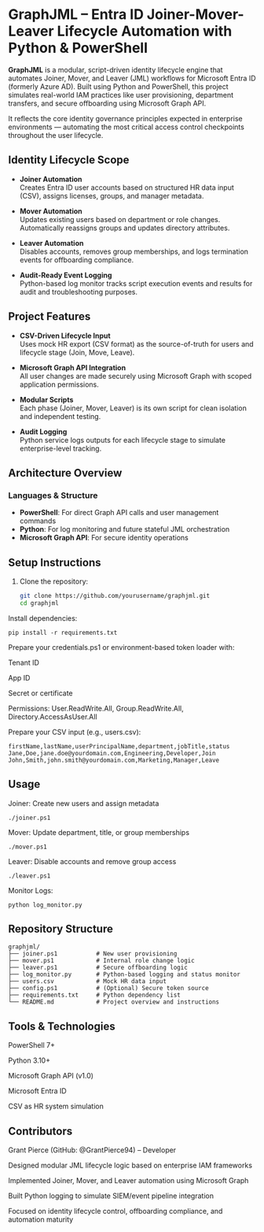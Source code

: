 # GraphJML – Entra ID Joiner-Mover-Leaver Lifecycle Automation with Python & PowerShell

**GraphJML** is a modular, script-driven identity lifecycle engine that automates Joiner, Mover, and Leaver (JML) workflows for Microsoft Entra ID (formerly Azure AD). Built using Python and PowerShell, this project simulates real-world IAM practices like user provisioning, department transfers, and secure offboarding using Microsoft Graph API.

It reflects the core identity governance principles expected in enterprise environments — automating the most critical access control checkpoints throughout the user lifecycle.

## Identity Lifecycle Scope

- **Joiner Automation**  
  Creates Entra ID user accounts based on structured HR data input (CSV), assigns licenses, groups, and manager metadata.

- **Mover Automation**  
  Updates existing users based on department or role changes. Automatically reassigns groups and updates directory attributes.

- **Leaver Automation**  
  Disables accounts, removes group memberships, and logs termination events for offboarding compliance.

- **Audit-Ready Event Logging**  
  Python-based log monitor tracks script execution events and results for audit and troubleshooting purposes.

## Project Features

- **CSV-Driven Lifecycle Input**  
  Uses mock HR export (CSV format) as the source-of-truth for users and lifecycle stage (Join, Move, Leave).

- **Microsoft Graph API Integration**  
  All user changes are made securely using Microsoft Graph with scoped application permissions.

- **Modular Scripts**  
  Each phase (Joiner, Mover, Leaver) is its own script for clean isolation and independent testing.

- **Audit Logging**  
  Python service logs outputs for each lifecycle stage to simulate enterprise-level tracking.

## Architecture Overview

### Languages & Structure

- **PowerShell**: For direct Graph API calls and user management commands  
- **Python**: For log monitoring and future stateful JML orchestration  
- **Microsoft Graph API**: For secure identity operations

## Setup Instructions

1. Clone the repository:
   ```bash
   git clone https://github.com/yourusername/graphjml.git
   cd graphjml

Install dependencies:
```
pip install -r requirements.txt
```

Prepare your credentials.ps1 or environment-based token loader with:

Tenant ID

App ID

Secret or certificate

Permissions: User.ReadWrite.All, Group.ReadWrite.All, Directory.AccessAsUser.All

Prepare your CSV input (e.g., users.csv):
```
firstName,lastName,userPrincipalName,department,jobTitle,status
Jane,Doe,jane.doe@yourdomain.com,Engineering,Developer,Join
John,Smith,john.smith@yourdomain.com,Marketing,Manager,Leave
```

## Usage

Joiner: Create new users and assign metadata
```
./joiner.ps1
```
Mover: Update department, title, or group memberships
```
./mover.ps1
```
Leaver: Disable accounts and remove group access
```
./leaver.ps1
```
Monitor Logs:
```
python log_monitor.py
```

## Repository Structure
```
graphjml/
├── joiner.ps1           # New user provisioning
├── mover.ps1            # Internal role change logic
├── leaver.ps1           # Secure offboarding logic
├── log_monitor.py       # Python-based logging and status monitor
├── users.csv            # Mock HR data input
├── config.ps1           # (Optional) Secure token source
├── requirements.txt     # Python dependency list
└── README.md            # Project overview and instructions
```

## Tools & Technologies
PowerShell 7+

Python 3.10+

Microsoft Graph API (v1.0)

Microsoft Entra ID

CSV as HR system simulation

## Contributors
Grant Pierce (GitHub: @GrantPierce94) – Developer

Designed modular JML lifecycle logic based on enterprise IAM frameworks

Implemented Joiner, Mover, and Leaver automation using Microsoft Graph

Built Python logging to simulate SIEM/event pipeline integration

Focused on identity lifecycle control, offboarding compliance, and automation maturity

